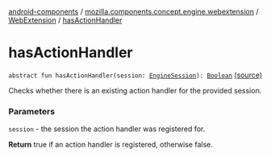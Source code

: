 [android-components](../../index.md) / [mozilla.components.concept.engine.webextension](../index.md) / [WebExtension](index.md) / [hasActionHandler](./has-action-handler.md)

# hasActionHandler

`abstract fun hasActionHandler(session: `[`EngineSession`](../../mozilla.components.concept.engine/-engine-session/index.md)`): `[`Boolean`](https://kotlinlang.org/api/latest/jvm/stdlib/kotlin/-boolean/index.html) [(source)](https://github.com/mozilla-mobile/android-components/blob/master/components/concept/engine/src/main/java/mozilla/components/concept/engine/webextension/WebExtension.kt#L115)

Checks whether there is an existing action handler for the provided
session.

### Parameters

`session` - the session the action handler was registered for.

**Return**
true if an action handler is registered, otherwise false.

